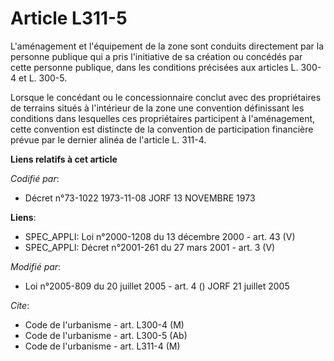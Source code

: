 # Article L311-5

L'aménagement et l'équipement de la zone sont conduits directement par la personne publique qui a pris l'initiative de sa
création ou concédés par cette personne publique, dans les conditions précisées aux articles L. 300-4 et L. 300-5.

Lorsque le concédant ou le concessionnaire conclut avec des propriétaires de terrains situés à l'intérieur de la zone une
convention définissant les conditions dans lesquelles ces propriétaires participent à l'aménagement, cette convention est
distincte de la convention de participation financière prévue par le dernier alinéa de l'article L. 311-4.

**Liens relatifs à cet article**

_Codifié par_:

  - Décret n°73-1022 1973-11-08 JORF 13 NOVEMBRE 1973

**Liens**:

  - SPEC_APPLI: Loi n°2000-1208 du 13 décembre 2000 - art. 43 (V)
  - SPEC_APPLI: Décret n°2001-261 du 27 mars 2001 - art. 3 (V)

_Modifié par_:

  - Loi n°2005-809 du 20 juillet 2005 - art. 4 () JORF 21 juillet 2005

_Cite_:

  - Code de l'urbanisme - art. L300-4 (M)
  - Code de l'urbanisme - art. L300-5 (Ab)
  - Code de l'urbanisme - art. L311-4 (M)

